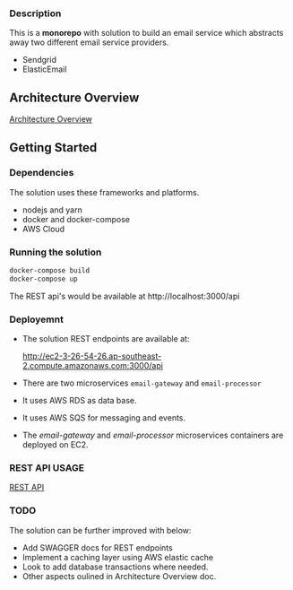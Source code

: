 ### Description

This is a **monorepo** with solution to build an email service which abstracts away two different email service providers. 
* Sendgrid
* ElasticEmail
  
## Architecture Overview
[Architecture Overview](ARCHITECTURE.md)
  
## Getting Started

### Dependencies
The solution uses these frameworks and platforms.

* nodejs and yarn
* docker and docker-compose
* AWS Cloud
### Running the solution
```sh
docker-compose build
docker-compose up
```

The REST api's would be available at http://localhost:3000/api

### Deployemnt

* The solution REST endpoints are available at:

   http://ec2-3-26-54-26.ap-southeast-2.compute.amazonaws.com:3000/api

* There are two microservices `email-gateway` and `email-processor`
* It uses AWS RDS as data base.
* It uses AWS SQS for messaging and events.
* The *email-gateway* and *email-processor* microservices containers are deployed on EC2.

### REST API USAGE
[REST API](RESTAPI.md)
### TODO

The solution can be further improved with below:

* Add SWAGGER docs for REST endpoints
* Implement a caching layer using AWS elastic cache
* Look to add database transactions where needed. 
* Other aspects oulined in Architecture Overview doc.
  




  
